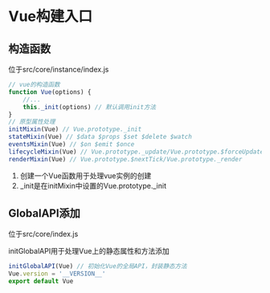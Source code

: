 # Vue构建入口

## 构造函数

位于src/core/instance/index.js

```js
// vue的构造函数
function Vue(options) {
    //...
    this._init(options) // 默认调用init方法
}
// 原型属性处理
initMixin(Vue) // Vue.prototype._init
stateMixin(Vue) // $data $props $set $delete $watch
eventsMixin(Vue) // $on $emit $once 
lifecycleMixin(Vue) // Vue.prototype._update/Vue.prototype.$forceUpdate
renderMixin(Vue) // Vue.prototype.$nextTick/Vue.prototype._render
```

1. 创建一个Vue函数用于处理vue实例的创建
2. _init是在initMixin中设置的Vue.prototype._init

## GlobalAPI添加

位于src/core/index.js

initGlobalAPI用于处理Vue上的静态属性和方法添加

```js
initGlobalAPI(Vue) // 初始化Vue的全局API，封装静态方法
Vue.version = '__VERSION__'
export default Vue
```
